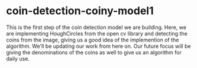 # coin-detection-coiny-model1
This is the first step of the coin detection model we are building. Here, we are implementing HoughCircles from the open cv library and detecting the coins from the image, giving us a good idea of the implemention of the algorithm. We'll be updating our work from here on. Our future focus will be giving the denominations of the coins as well to give us an algorithm for daily use. 

